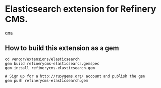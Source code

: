 # Elasticsearch extension for Refinery CMS.

gna

## How to build this extension as a gem

    cd vendor/extensions/elasticsearch
    gem build refinerycms-elasticsearch.gemspec
    gem install refinerycms-elasticsearch.gem

    # Sign up for a http://rubygems.org/ account and publish the gem
    gem push refinerycms-elasticsearch.gem
